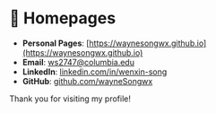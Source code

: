 # 📎 Homepages
- **Personal Pages**: [https://waynesongwx.github.io](https://waynesongwx.github.io)
- **Email**: [ws2747@columbia.edu](mailto:ws2747@columbia.edu)
- **LinkedIn**: [linkedin.com/in/wenxin-song](https://www.linkedin.com/in/wenxin-song/)
- **GitHub**: [github.com/wayneSongwx](https://github.com/wayneSongwx)

Thank you for visiting my profile!